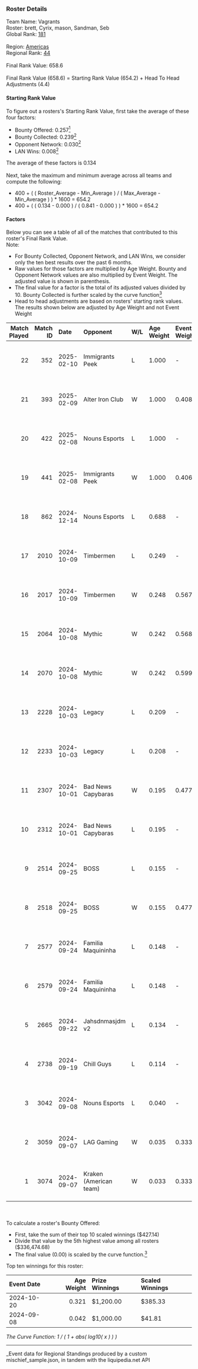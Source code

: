 ### Roster Details<br />
Team Name: Vagrants<br />
Roster: brett, Cyrix, mason, Sandman, Seb<br />
Global Rank: [181](../../standings_global_2025_03_01.md)<br />
<br />
Region: [Americas]( ../../standings_americas_2025_03_01.md)<br />
Regional Rank: [44]( ../../standings_americas_2025_03_01.md)<br />
<br />
Final Rank Value:  658.6<br />
<br />
Final Rank Value (658.6) = Starting Rank Value (654.2) + Head To Head Adjustments (4.4)<br />

#### Starting Rank Value<br />
To figure out a rosters's Starting Rank Value, first take the average of these four factors:<br />
- Bounty Offered: 0.257[<sup>1</sup>](#table2)
- Bounty Collected: 0.239[<sup>2</sup>](#table1)
- Opponent Network: 0.030[<sup>2</sup>](#table1)
- LAN Wins: 0.008[<sup>2</sup>](#table1)

The average of these factors is 0.134<br />
<br />
Next, take the maximum and minimum average across all teams and compute the following:<br />
- 400 + ( ( Roster_Average - Min_Average ) / ( Max_Average - Min_Average ) ) * 1600 = 654.2
- 400 + ( ( 0.134 - 0.000 ) / ( 0.841 - 0.000 ) ) * 1600 = 654.2


#### Factors<br />
Below you can see a table of all of the matches that contributed to this roster's Final Rank Value.<br />
Note:<br />

- For Bounty Collected, Opponent Network, and LAN Wins, we consider only the ten best results over the past 6 months.
- Raw values for those factors are multiplied by Age Weight. Bounty and Opponent Network values are also multiplied by Event Weight. The adjusted value is shown in parenthesis.
- The final value for a factor is the total of its adjusted values divided by 10. Bounty Collected is further scaled by the curve function[<sup>3</sup>](#curveFunction)
- Head to head adjustments are based on rosters' starting rank values. The results shown below are adjusted by Age Weight and not Event Weight
<span id="table1"></span><br />


| Match Played | Match ID | Date       | Opponent               | W/L | Age Weight | Event Weight | Bounty Collected | Opponent Network | LAN Wins  | H2H Adj. | Roster                            |
| -: | -: | :- | :- | :- | :- | :- | :- | :- | :- | -: | :- |
|           22 |      352 | 2025-02-10 | Immigrants Peek        | L   | 1.000      | -            | -                | -                | -         |   -15.63 | brett, Cyrix, mason, Sandman, Seb |
|           21 |      393 | 2025-02-09 | Alter Iron Club        | W   | 1.000      | 0.408        | 0.008 (0.003)    | 0.331 (0.135)    | 0 (0.000) |    17.69 | brett, Cyrix, mason, Sandman, Seb |
|           20 |      422 | 2025-02-08 | Nouns Esports          | L   | 1.000      | -            | -                | -                | -         |    -7.29 | brett, Cyrix, mason, Sandman, Seb |
|           19 |      441 | 2025-02-08 | Immigrants Peek        | W   | 1.000      | 0.406        | 0.001 (0.001)    | 0.217 (0.088)    | 0 (0.000) |    15.14 | brett, Cyrix, mason, Sandman, Seb |
|           18 |      862 | 2024-12-14 | Nouns Esports          | L   | 0.688      | -            | -                | -                | -         |    -4.68 | Cyrix, mason, micro, Sandman, Seb |
|           17 |     2010 | 2024-10-09 | Timbermen              | L   | 0.249      | -            | -                | -                | -         |    -2.94 | Cyrix, DJF, Sandman, Seb, Tender  |
|           16 |     2017 | 2024-10-09 | Timbermen              | W   | 0.248      | 0.567        | 0.011 (0.002)    | 0.205 (0.029)    | 0 (0.000) |     4.96 | Cyrix, DJF, Sandman, Seb, Tender  |
|           15 |     2064 | 2024-10-08 | Mythic                 | W   | 0.242      | 0.568        | 0.000 (0.000)    | 0.029 (0.004)    | 0 (0.000) |     2.24 | Cyrix, DJF, Sandman, Seb, Tender  |
|           14 |     2070 | 2024-10-08 | Mythic                 | W   | 0.242      | 0.599        | 0.000 (0.000)    | 0.029 (0.004)    | 0 (0.000) |     2.28 | Cyrix, DJF, Sandman, Seb, Tender  |
|           13 |     2228 | 2024-10-03 | Legacy                 | L   | 0.209      | -            | -                | -                | -         |    -0.86 | Cyrix, DJF, Sandman, Seb, Tender  |
|           12 |     2233 | 2024-10-03 | Legacy                 | L   | 0.208      | -            | -                | -                | -         |    -0.87 | Cyrix, DJF, Sandman, Seb, Tender  |
|           11 |     2307 | 2024-10-01 | Bad News Capybaras     | W   | 0.195      | 0.477        | 0.001 (0.000)    | 0.148 (0.014)    | 0 (0.000) |     3.24 | Cyrix, DJF, Sandman, Seb, Tender  |
|           10 |     2312 | 2024-10-01 | Bad News Capybaras     | L   | 0.195      | -            | -                | -                | -         |    -2.95 | Cyrix, DJF, Sandman, Seb, Tender  |
|            9 |     2514 | 2024-09-25 | BOSS                   | L   | 0.155      | -            | -                | -                | -         |    -0.85 | Cyrix, DJF, Sandman, Seb, Tender  |
|            8 |     2518 | 2024-09-25 | BOSS                   | W   | 0.155      | 0.477        | 0.014 (0.001)    | 0.410 (0.030)    | 0 (0.000) |     4.06 | Cyrix, DJF, Sandman, Seb, Tender  |
|            7 |     2577 | 2024-09-24 | Familia Maquininha     | L   | 0.148      | -            | -                | -                | -         |    -2.21 | Cyrix, DJF, Sandman, Seb, Tender  |
|            6 |     2579 | 2024-09-24 | Familia Maquininha     | L   | 0.148      | -            | -                | -                | -         |    -2.23 | Cyrix, DJF, Sandman, Seb, Tender  |
|            5 |     2665 | 2024-09-22 | Jahsdnmasjdm v2        | L   | 0.134      | -            | -                | -                | -         |    -3.07 | Andrew, Cyrix, DJF, Sandman, Seb  |
|            4 |     2738 | 2024-09-19 | Chill Guys             | L   | 0.114      | -            | -                | -                | -         |    -1.85 | Andrew, Cyrix, DJF, Sandman, Seb  |
|            3 |     3042 | 2024-09-08 | Nouns Esports          | L   | 0.040      | -            | -                | -                | -         |    -0.50 | Cyrix, DJF, Sandman, Seb, Wolffe  |
|            2 |     3059 | 2024-09-07 | LAG Gaming             | W   | 0.035      | 0.333        | 0.001 (0.000)    | 0.028 (0.000)    | 1 (0.035) |     0.48 | Cyrix, DJF, Sandman, Seb, Wolffe  |
|            1 |     3074 | 2024-09-07 | Kraken (American team) | W   | 0.033      | 0.333        | 0.000 (0.000)    | 0.000 (0.000)    | 1 (0.033) |     0.20 | Cyrix, DJF, Sandman, Seb, Wolffe  |

<br />
<span id="table2"></span><br />
To calculate a roster's Bounty Offered:<br />

- First, take the sum of their top 10 scaled winnings ($427.14)
- Divide that value by the 5th highest value among all rosters ($336,474.68)
- The final value (0.00) is scaled by the curve function.[<sup>3</sup>](#curveFunction)

Top ten winnings for this roster:<br />

| Event Date | Age Weight | Prize Winnings | Scaled Winnings |
| :- | -: | :- | :- |
| 2024-10-20 |      0.321 | $1,200.00      | $385.33         |
| 2024-09-08 |      0.042 | $1,000.00      | $41.81          |


<span id="curveFunction"></span>_The Curve Function: 1 / ( 1 + abs( log10( x ) ) )_<br />

---
_Event data for Regional Standings produced by a custom mischief_sample.json, in tandem with the liquipedia.net API<br />
